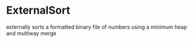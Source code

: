 # ExternalSort
externally sorts a formatted binary file of numbers using a minimum heap and multiway merge 
